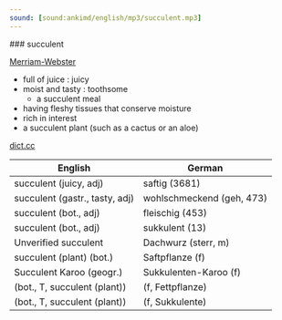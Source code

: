 ```yaml
---
sound: [sound:ankimd/english/mp3/succulent.mp3]
---
```


\### succulent

[Merriam-Webster](https://www.merriam-webster.com/dictionary/succulent)

- full of juice : juicy
- moist and tasty : toothsome
    - a succulent meal
- having fleshy tissues that conserve moisture
- rich in interest
- a succulent plant (such as a cactus or an aloe)

[dict.cc](https://www.dict.cc/succulent)

| English        | German       |
| -------------- | ------------ |
| succulent (juicy, adj) | saftig (3681) |
| succulent (gastr., tasty, adj) | wohlschmeckend (geh, 473) |
| succulent (bot., adj) | fleischig (453) |
| succulent (bot., adj) | sukkulent (13) |
| Unverified succulent | Dachwurz (sterr, m) |
| succulent (plant) (bot.) | Saftpflanze (f) |
| Succulent Karoo (geogr.) | Sukkulenten-Karoo (f) |
|  (bot., T, succulent (plant)) |  (f, Fettpflanze) |
|  (bot., T, succulent (plant)) |  (f, Sukkulente) |
